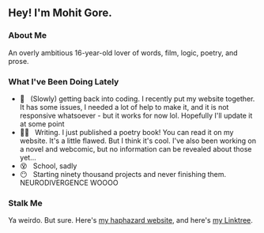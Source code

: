 <h2> Hey! I'm Mohit Gore.</h2>

<h3> About Me </h3>
<p>An overly ambitious 16-year-old lover of words, film, logic, poetry, and prose.</p>

<h3> What I've Been Doing Lately </h3>

- 🎨 &nbsp; (Slowly) getting back into coding. I recently put my website together. It has some issues, I needed a lot of help to make it, and it is not responsive whatsoever - but it works for now lol. Hopefully I'll update it at some point
- ✍🏽 &nbsp; Writing. I just published a poetry book! You can read it on my website. It's a little flawed. But I think it's cool. I've also been working on a novel and webcomic, but no information can be revealed about those yet...
- 😵 &nbsp; School, sadly
- 😶 &nbsp; Starting ninety thousand projects and never finishing them. NEURODIVERGENCE WOOOO

<h3> Stalk Me </h3>
<p>Ya weirdo. But sure. Here's <a href="https://mohitgore.com/">my haphazard website</a>, and here's <a href="https://linktr.ee/mohitgore">my Linktree</a>.</p>
